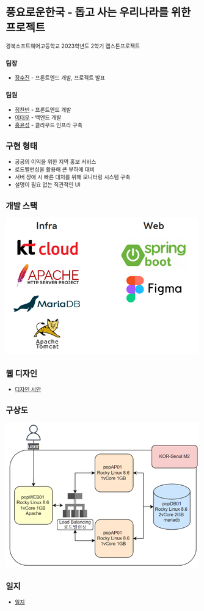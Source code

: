 # 풍요로운한국 - 돕고 사는 우리나라를 위한 프로젝트
경북소프트웨어고등학교 2023학년도 2학기 캡스톤프로젝트

### 팀장
  * [장수진](https://github.com/jsj08113) - 프론트엔드 개발, 프로젝트 발표

### 팀원
  * [정찬빈](https://github.com/icerice06) - 프론트엔드 개발
  * [이태우](https://github.com/taiyu0209) - 백엔드 개발
  * [홍윤성](https://github.com/fuzzy0260) - 클라우드 인프라 구축

## 구현 형태
  * 공공의 이익을 위한 지역 홍보 서비스
  * 로드밸런싱을 활용해 큰 부하에 대비
  * 서버 장애 시 빠른 대처를 위해 모니터링 시스템 구축
  * 설명이 필요 없는 직관적인 UI

## 개발 스택
  ![개발 스택](./images/stack.png)

## 웹 디자인
  * [디자인 시안](./design/)

## 구상도
  ![구상도](./images/arch.png)

## 일지

  * [일지](./docs/)
